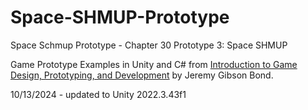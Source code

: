 # Space-SHMUP-Prototype
Space Schmup Prototype - Chapter 30 Prototype 3: Space SHMUP


Game Prototype Examples in Unity and C# from 
[Introduction to Game Design, Prototyping, and Development](http://book.prototools.net)
by Jeremy Gibson Bond.

10/13/2024 - updated to Unity 2022.3.43f1